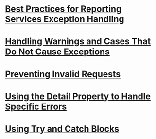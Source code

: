 # [Best Practices for Reporting Services Exception Handling](best-practices-for-reporting-services-exception-handling.md)
# [Handling Warnings and Cases That Do Not Cause Exceptions](handling-warnings-and-cases-that-do-not-cause-exceptions.md)
# [Preventing Invalid Requests](preventing-invalid-requests.md)
# [Using the Detail Property to Handle Specific Errors](using-the-detail-property-to-handle-specific-errors.md)
# [Using Try and Catch Blocks](using-try-and-catch-blocks.md)

